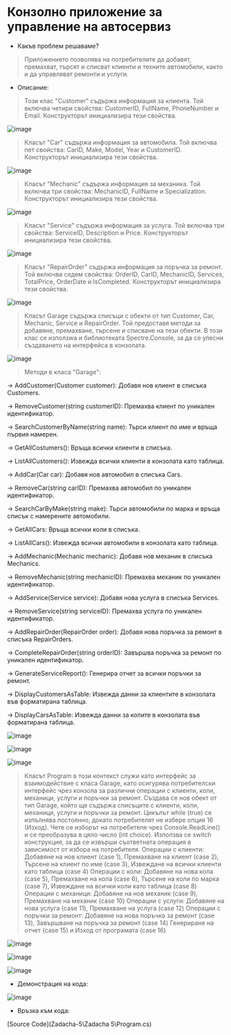 # Конзолно приложение за управление на автосервиз
* Какъв проблем решаваме?
> Приложението позволява на потребителите да добавят, премахват, търсят и списват клиенти и техните автомобили, както и да управляват ремонти и услуги.
* Описание:
> Този клас "Customer" съдържа информация за клиента. Той включва четири свойства: CustomerID, FullName, PhoneNumber и Email. Конструкторът инициализира тези свойства.

![image](https://github.com/Loreta1x/Zadacha-5/assets/174993437/a839cedd-4a69-42a7-aa1d-d4d1223b7e0e)

> Класът "Car" съдържа информация за автомобила. Той включва пет свойства: CarID, Make, Model, Year и CustomerID. Конструкторът инициализира тези свойства.

![image](https://github.com/Loreta1x/Zadacha-5/assets/174993437/9a9f9cba-60fd-4b86-afec-cd18356773a3)

> Класът "Mechanic" съдържа информация за механика. Той включва три свойства: MechanicID, FullName и Specialization. Конструкторът инициализира тези свойства.

![image](https://github.com/Loreta1x/Zadacha-5/assets/174993437/6d4ed90e-7092-4aa5-80be-cc7009c6065f)

> Класът "Service" съдържа информация за услуга. Той включва три свойства: ServiceID, Description и Price. Конструкторът инициализира тези свойства.

![image](https://github.com/Loreta1x/Zadacha-5/assets/174993437/0d5e2477-526e-40c0-9f30-2e7d5f14b4e2)

> Класът "RepairOrder" съдържа информация за поръчка за ремонт. Той включва седем свойства: OrderID, CarID, MechanicID, Services, TotalPrice, OrderDate и IsCompleted. Конструкторът инициализира тези свойства.

![image](https://github.com/Loreta1x/Zadacha-5/assets/174993437/c753e328-bd2a-4fa0-8cea-19d43d78e8c5)

> Класът Garage съдържа списъци с обекти от тип Customer, Car, Mechanic, Service и RepairOrder. Той предоставя методи за добавяне, премахване, търсене и списване на тези обекти. В този клас се използwа и библиотеката Spectre.Console, за да се улесни създаването на интерфейса в конзолата.

![image](https://github.com/Loreta1x/Zadacha-5/assets/174993437/cc53073a-e4dc-4268-a767-480018528741)

> Методи в класа "Garage":

-> AddCustomer(Customer customer): Добавя нов клиент в списъка Customers.

-> RemoveCustomer(string customerID): Премахва клиент по уникален идентификатор.

-> SearchCustomerByName(string name): Търси клиент по име и връща първия намерен.

-> GetAllCostumers():  Връща всички клиенти в списъка.

-> ListAllCustomers(): Извежда всички клиенти в конзолата като таблица.

-> AddCar(Car car): Добавя нов автомобил в списъка Cars.

-> RemoveCar(string carID): Премахва автомобил по уникален идентификатор.

-> SearchCarByMake(string make): Търси автомобили по марка и връща списък с намерените автомобили.

-> GetAllCars: Връща всички коли в списъка.

-> ListAllCars(): Извежда всички автомобили в конзолата като таблица.

-> AddMechanic(Mechanic mechanic): Добавя нов механик в списъка Mechanics.

-> RemoveMechanic(string mechanicID): Премахва механик по уникален идентификатор.

-> AddService(Service service): Добавя нова услуга в списъка Services.

-> RemoveService(string serviceID): Премахва услуга по уникален идентификатор.

-> AddRepairOrder(RepairOrder order): Добавя нова поръчка за ремонт в списъка RepairOrders.

-> CompleteRepairOrder(string orderID): Завършва поръчка за ремонт по уникален идентификатор.

-> GenerateServiceReport(): Генерира отчет за всички поръчки за ремонт.

-> DisplayCustomersAsTable: Извежда данни за клиентите в конзолата във форматирана таблица.

-> DisplayCarsAsTable: Извежда данни за колите в конзолата във форматирана таблица.

![image](https://github.com/Loreta1x/Zadacha-5/assets/174993227/ff6f2d83-8f26-4d1d-b117-2c19f00fb20d)

![image](https://github.com/Loreta1x/Zadacha-5/assets/174993227/611da3e7-49b9-4425-b063-f32cb3b37296)

![image](https://github.com/Loreta1x/Zadacha-5/assets/174993227/73affaf1-ed6d-469a-9e3c-319bc52872dc)

> Класът Program в този контекст служи като интерфейс за взаимодействие с класа Garage, като осигурява потребителски интерфейс чрез конзола за различни операции с клиенти, коли, механици, услуги и поръчки за ремонт.
> Създава се нов обект от тип Garage, който ще съдържа списъците с клиенти, коли, механици, услуги и поръчки за ремонт.
> Цикълът while (true) се изпълнява постоянно, докато потребителят не избере опция 16 (Изход).
> Чете се изборът на потребителя чрез Console.ReadLine() и се преобразува в цяло число (int choice).
> Използва се switch конструкция, за да се извърши съответната операция в зависимост от избора на потребителя.
> Операции с клиенти: Добавяне на нов клиент (case 1), Премахване на клиент (case 2), Търсене на клиент по име (case 3), Извеждане на всички клиенти като таблица (case 4)
> Операции с коли: Добавяне на нова кола (case 5), Премахване на кола (case 6), Търсене на коли по марка (case 7), Извеждане на всички коли като таблица (case 8)
> Операции с механици: Добавяне на нов механик (case 9), Премахване на механик (case 10)
> Операции с услуги: Добавяне на нова услуга (case 11), Премахване на услуга (case 12)
> Операции с поръчки за ремонт: Добавяне на нова поръчка за ремонт (case 13), Завършване на поръчка за ремонт (case 14)
> Генериране на отчет (case 15) и Изход от програмата (case 16)

![image](https://github.com/Loreta1x/Zadacha-5/assets/174993227/6f88a3fc-b1ac-4c91-a179-f0e3504565d9)

![image](https://github.com/Loreta1x/Zadacha-5/assets/174993227/76c8af9b-8702-43eb-b669-35cfa128e843)

![image](https://github.com/Loreta1x/Zadacha-5/assets/174993227/b615218e-b791-454a-89bc-b5fab4cea2cb)

* Демонстрация на кода:

![image](https://github.com/Loreta1x/Zadacha-5/assets/174993227/de432c6e-4747-4967-b961-744ab25cf40b)

* Връзка към кода:

[Source Code](Zadacha-5\Zadacha 5\Program.cs)



